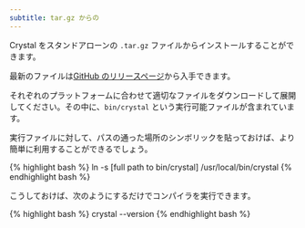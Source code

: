 ```yaml
---
subtitle: tar.gz からの
---
```


Crystal をスタンドアローンの `.tar.gz` ファイルからインストールすることができます。

最新のファイルは[GitHub のリリースページ](https://github.com/crystal-lang/crystal/releases)から入手できます。

それぞれのプラットフォームに合わせて適切なファイルをダウンロードして展開してください。その中に、`bin/crystal` という実行可能ファイルが含まれています。

実行ファイルに対して、パスの通った場所のシンボリックを貼っておけば、より簡単に利用することができるでしょう。

<div class="code_section">{% highlight bash %}
ln -s [full path to bin/crystal] /usr/local/bin/crystal
{% endhighlight bash %}</div>

こうしておけば、次のようにするだけでコンパイラを実行できます。

<div class="code_section">{% highlight bash %}
crystal --version
{% endhighlight bash %}</div>

